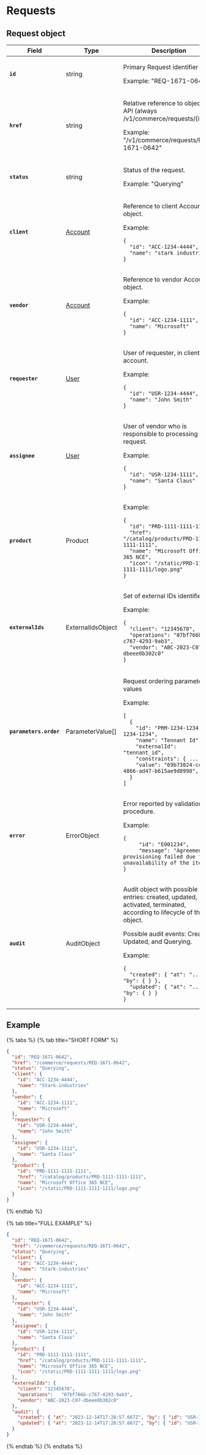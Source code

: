 # Requests

## Request object

<table><thead><tr><th width="241">Field</th><th width="167">Type</th><th>Description</th></tr></thead><tbody><tr><td><strong><code>id</code></strong></td><td>string</td><td><p>Primary Request identifier </p><p></p><p>Example: "REQ-1671-0642"</p></td></tr><tr><td><strong><code>href</code></strong></td><td>string</td><td><p>Relative reference to object on API (always /v1/commerce/requests/{id}) </p><p></p><p>Example: "/v1/commerce/requests/REQ-1671-0642"</p></td></tr><tr><td><strong><code>status</code></strong></td><td>string</td><td><p>Status of the request. </p><p></p><p>Example: "Querying"</p></td></tr><tr><td><strong><code>client</code></strong></td><td><a href="../../accounts-api/account/#account-object">Account</a></td><td><p>Reference to client Account object. </p><p></p><p>Example:</p><pre class="language-json"><code class="lang-json">{ 
  "id": "ACC-1234-4444",
  "name": "stark industries"
}
</code></pre></td></tr><tr><td><strong><code>vendor</code></strong></td><td><a href="../../accounts-api/account/#account-object">Account</a></td><td><p>Reference to vendor Account object. </p><p></p><p>Example:</p><pre class="language-json"><code class="lang-json">{ 
  "id": "ACC-1234-1111",
  "name": "Microsoft"
}
</code></pre></td></tr><tr><td><strong><code>requester</code></strong></td><td><a href="../../accounts-api/users/#user-object">User</a></td><td><p>User of requester, in client account. </p><p></p><p>Example:</p><pre class="language-json"><code class="lang-json">{ 
  "id": "USR-1234-4444",
  "name": "John Smith"
}
</code></pre></td></tr><tr><td><strong><code>assignee</code></strong></td><td><a href="../../accounts-api/users/#user-object">User</a></td><td><p>User of vendor who is responsible to processing request. </p><p></p><p>Example:</p><pre class="language-json"><code class="lang-json">{ 
  "id": "USR-1234-1111",
  "name": "Santa Claus"
}
</code></pre></td></tr><tr><td><strong><code>product</code></strong></td><td>Product</td><td><p>Example:</p><pre class="language-json"><code class="lang-json">{
  "id": "PRD-1111-1111-1111",
  "href": "/catalog/products/PRD-1111-1111-1111",
  "name": "Microsoft Office 365 NCE",
  "icon": "/static/PRD-1111-1111-1111/logo.png"
}
</code></pre></td></tr><tr><td><strong><code>externalIds</code></strong></td><td>ExternalIdsObject</td><td><p>Set of external IDs identifiers.</p><p></p><p>Example:</p><pre class="language-json"><code class="lang-json">{
  "client": "12345678",
  "operations":	"07bf766b-c767-4293-9ab3",
  "vendor": "ABC-2023-C07-dbeee0b302c0"
}
</code></pre><p></p></td></tr><tr><td><strong><code>parameters.order</code></strong></td><td>ParameterValue[]</td><td><p>Request ordering parameters values </p><p></p><p>Example:</p><pre class="language-json"><code class="lang-json">[
  {
    "id": "PRM-1234-1234-1234-1234",
    "name": "Tennant Id",
    "externalId": "tennant_id",
    "constraints": { ... },
    "value": "69b73824-ce76-4866-ad47-b615ae9d8998",
  }
]
</code></pre></td></tr><tr><td><strong><code>error</code></strong></td><td>ErrorObject</td><td><p>Error reported by validation procedure. </p><p></p><p>Example:</p><pre class="language-json"><code class="lang-json">{
     "id": "E001234",
     "message": "Agreement provisioning failed due to unavailability of the item"
}
</code></pre></td></tr><tr><td><strong><code>audit</code></strong></td><td>AuditObject</td><td><p>Audit object with possible entries: created, updated, activated, terminated, according to lifecycle of the object. </p><p></p><p>Possible audit events: Created, Updated, and Querying. </p><p></p><p></p><p>Example:</p><pre class="language-json"><code class="lang-json">{
  "created": { "at": "...", "by": { } },
  "updated": { "at": "...", "by": { } }
}
</code></pre></td></tr></tbody></table>

## Example <a href="#example" id="example"></a>

{% tabs %}
{% tab title="SHORT FORM" %}
```json
{
  "id": "REQ-1671-0642",
  "href": "/commerce/requests/REQ-1671-0642",
  "status": "Querying",
  "client": { 
    "id": "ACC-1234-4444",
    "name": "Stark-industries"
  },
  "vendor": { 
    "id": "ACC-1234-1111",
    "name": "Microsoft"
  },
  "requester": { 
    "id": "USR-1234-4444",
    "name": "John Smith"
  },
  "assignee": { 
    "id": "USR-1234-1111",
    "name": "Santa Claus"
  },
  "product": {
    "id": "PRD-1111-1111-1111",
    "href": "/catalog/products/PRD-1111-1111-1111",
    "name": "Microsoft Office 365 NCE",
    "icon": "/static/PRD-1111-1111-1111/logo.png"
  }
}
```
{% endtab %}

{% tab title="FULL EXAMPLE" %}
```json
{
  "id": "REQ-1671-0642",
  "href": "/commerce/requests/REQ-1671-0642",
  "status": "Querying",
  "client": { 
    "id": "ACC-1234-4444",
    "name": "Stark-industries"
  },
  "vendor": { 
    "id": "ACC-1234-1111",
    "name": "Microsoft"
  },
  "requester": { 
    "id": "USR-1234-4444",
    "name": "John Smith"
  },
  "assignee": { 
    "id": "USR-1234-1111",
    "name": "Santa Claus"
  },
  "product": {
    "id": "PRD-1111-1111-1111",
    "href": "/catalog/products/PRD-1111-1111-1111",
    "name": "Microsoft Office 365 NCE",
    "icon": "/static/PRD-1111-1111-1111/logo.png"
  },
  "externalIds": {
    "client": "12345678",
    "operations":	"07bf766b-c767-4293-9ab3",
    "vendor": "ABC-2023-C07-dbeee0b302c0"
  },
  "audit": {
    "created": { "at": "2023-12-14T17:28:57.667Z", "by": { "id": "USR-1234-1234", "name": "John Smith" } },
    "updated": { "at": "2023-12-14T17:28:57.667Z", "by": { "id": "USR-1234-1234", "name": "John Smith" } }
  }
}
```
{% endtab %}
{% endtabs %}
